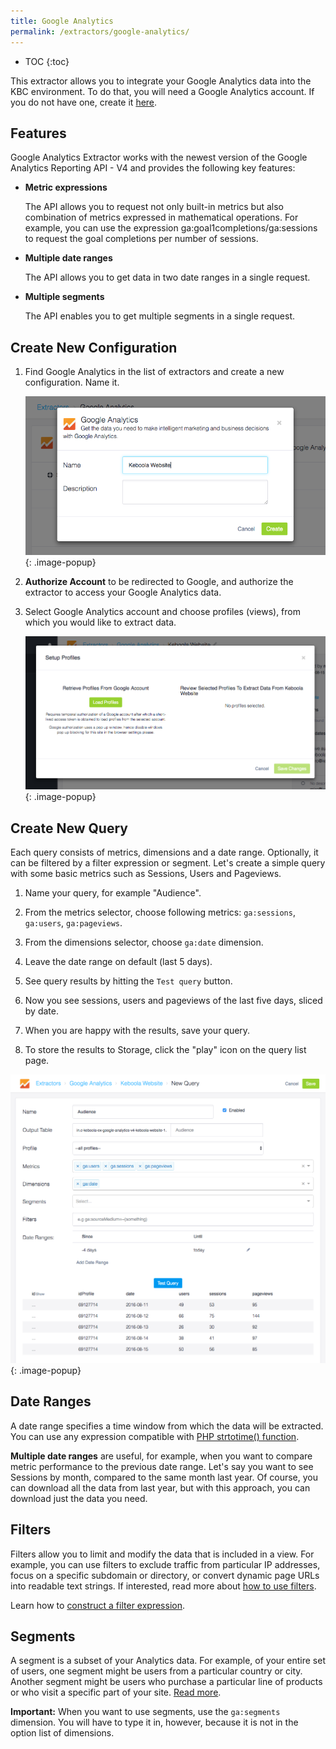 ```yaml
---
title: Google Analytics
permalink: /extractors/google-analytics/
---
```


* TOC
{:toc}

This extractor allows you to integrate your Google Analytics data into the KBC environment.
To do that, you will need a Google Analytics account. If you do not have one, create it [here](https://analytics.google.com).

## Features
Google Analytics Extractor works with the newest version of the Google Analytics Reporting API - V4
and provides the following key features:

 - **Metric expressions**
 
    The API allows you to request not only built-in metrics but also combination of metrics expressed in mathematical operations. For example, you can use the expression ga:goal1completions/ga:sessions to request the goal completions per number of sessions.
    
 - **Multiple date ranges**
 
    The API allows you to get data in two date ranges in a single request.     
        
 - **Multiple segments**
 
    The API enables you to get multiple segments in a single request.


## Create New Configuration
 1. Find Google Analytics in the list of extractors and create a new configuration. Name it.

    ![Screenshot - Create configuration](/extractors/google-analytics/ui_new_config.png)
    {: .image-popup}

 2. **Authorize Account** to be redirected to Google, and authorize the extractor to access your Google Analytics data.

 3. Select Google Analytics account and choose profiles (views), from which you would like to extract data. 

    ![Screenshot - Select profiles](/extractors/google-analytics/ui_profiles.png)
    {: .image-popup}

## Create New Query
Each query consists of metrics, dimensions and a date range. Optionally, it can be filtered by a filter expression or segment.
Let's create a simple query with some basic metrics such as Sessions, Users and Pageviews.

 1. Name your query, for example "Audience".
 
 2. From the metrics selector, choose following metrics: `ga:sessions`, `ga:users`, `ga:pageviews`.
 
 3. From the dimensions selector, choose `ga:date` dimension.
 
 4. Leave the date range on default (last 5 days). 
 
 5. See query results by hitting the `Test query` button.
 
 6. Now you see sessions, users and pageviews of the last five days, sliced by date.
 
 7. When you are happy with the results, save your query.
 
 8. To store the results to Storage, click the "play" icon on the query list page.
 
 ![Screenshot - Create New Query](/extractors/google-analytics/ui_new_query.png)
 {: .image-popup}

## Date Ranges
A date range specifies a time window from which the data will be extracted.
You can use any expression compatible with [PHP strtotime() function](http://php.net/manual/en/datetime.formats.php).
 
**Multiple date ranges** are useful, for example, when you want to compare metric performance to the previous date range. 
Let's say you want to see Sessions by month, compared to the same month last year.
Of course, you can download all the data from last year, but with this approach, you can download just the data you need.
 
## Filters
Filters allow you to limit and modify the data that is included in a view. For example, you can use filters to exclude traffic from particular IP addresses, focus on a specific subdomain or directory, or convert dynamic page URLs into readable text strings.
If interested, read more about [how to use filters](https://support.google.com/analytics/answer/1033162).

Learn how to [construct a filter expression](https://developers.google.com/analytics/devguides/reporting/core/v3/reference#filters).

## Segments
A segment is a subset of your Analytics data. For example, of your entire set of users, 
one segment might be users from a particular country or city. 
Another segment might be users who purchase a particular line of products or who visit a specific part of your site.
[Read more](https://support.google.com/analytics/answer/3123951?hl=en).

**Important:** When you want to use segments, use the `ga:segments` dimension. 
You will have to type it in, however, because it is not in the option list of dimensions. 


